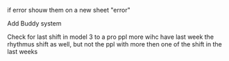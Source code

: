 if error shouw them on a new sheet "error"


Add Buddy system

Check for last shift in model 3 to a pro ppl more wihc have last week the rhythmus shift as well, but not the ppl with more then one of the shift in the last weeks